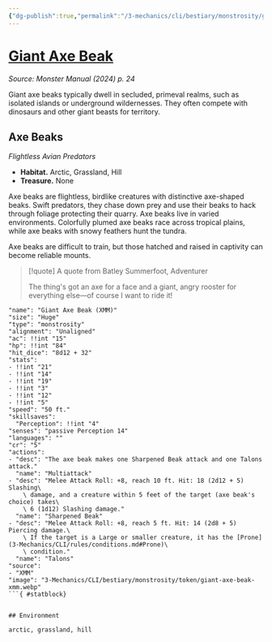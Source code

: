 ```yaml
---
{"dg-publish":true,"permalink":"/3-mechanics/cli/bestiary/monstrosity/giant-axe-beak-xmm/","tags":["ttrpg-cli/compendium/src/5e/xmm","ttrpg-cli/monster/cr/5","ttrpg-cli/monster/environment/arctic","ttrpg-cli/monster/environment/grassland","ttrpg-cli/monster/environment/hill","ttrpg-cli/monster/size/huge","ttrpg-cli/monster/type/monstrosity"],"noteIcon":""}
---
```


# [Giant Axe Beak](3-Mechanics\CLI\bestiary\monstrosity/giant-axe-beak-xmm.md)
*Source: Monster Manual (2024) p. 24*  

Giant axe beaks typically dwell in secluded, primeval realms, such as isolated islands or underground wildernesses. They often compete with dinosaurs and other giant beasts for territory.

## Axe Beaks

*Flightless Avian Predators*

- **Habitat.** Arctic, Grassland, Hill  
- **Treasure.** None  

Axe beaks are flightless, birdlike creatures with distinctive axe-shaped beaks. Swift predators, they chase down prey and use their beaks to hack through foliage protecting their quarry. Axe beaks live in varied environments. Colorfully plumed axe beaks race across tropical plains, while axe beaks with snowy feathers hunt the tundra.

Axe beaks are difficult to train, but those hatched and raised in captivity can become reliable mounts.

> [!quote] A quote from Batley Summerfoot, Adventurer  
> 
> The thing's got an axe for a face and a giant, angry rooster for everything else—of course I want to ride it!


```statblock
"name": "Giant Axe Beak (XMM)"
"size": "Huge"
"type": "monstrosity"
"alignment": "Unaligned"
"ac": !!int "15"
"hp": !!int "84"
"hit_dice": "8d12 + 32"
"stats":
- !!int "21"
- !!int "14"
- !!int "19"
- !!int "3"
- !!int "12"
- !!int "5"
"speed": "50 ft."
"skillsaves":
  "Perception": !!int "4"
"senses": "passive Perception 14"
"languages": ""
"cr": "5"
"actions":
- "desc": "The axe beak makes one Sharpened Beak attack and one Talons attack."
  "name": "Multiattack"
- "desc": "Melee Attack Roll: +8, reach 10 ft. Hit: 18 (2d12 + 5) Slashing\
    \ damage, and a creature within 5 feet of the target (axe beak's choice) takes\
    \ 6 (1d12) Slashing damage."
  "name": "Sharpened Beak"
- "desc": "Melee Attack Roll: +8, reach 5 ft. Hit: 14 (2d8 + 5) Piercing damage.\
    \ If the target is a Large or smaller creature, it has the [Prone](3-Mechanics/CLI/rules/conditions.md#Prone)\
    \ condition."
  "name": "Talons"
"source":
- "XMM"
"image": "3-Mechanics/CLI/bestiary/monstrosity/token/giant-axe-beak-xmm.webp"
```{ #statblock}


## Environment

arctic, grassland, hill
